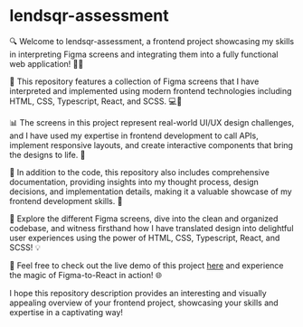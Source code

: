 # lendsqr-assessment
🔍 Welcome to lendsqr-assessment, a frontend project showcasing my skills in interpreting Figma screens and integrating them into a fully functional web application! 💪🎨

📱 This repository features a collection of Figma screens that I have interpreted and implemented using modern frontend technologies including HTML, CSS, Typescript, React, and SCSS. 💻🚀

📊 The screens in this project represent real-world UI/UX design challenges, and I have used my expertise in frontend development to call APIs, implement responsive layouts, and create interactive components that bring the designs to life. 🎉

🔧 In addition to the code, this repository also includes comprehensive documentation, providing insights into my thought process, design decisions, and implementation details, making it a valuable showcase of my frontend development skills. 💼

🌈 Explore the different Figma screens, dive into the clean and organized codebase, and witness firsthand how I have translated design into delightful user experiences using the power of HTML, CSS, Typescript, React, and SCSS! 💡

🔗 Feel free to check out the live demo of this project [here](https://www.google.com "Visit My Result") and experience the magic of Figma-to-React in action! 🌐

I hope this repository description provides an interesting and visually appealing overview of your frontend project, showcasing your skills and expertise in a captivating way!
